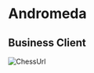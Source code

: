 # Andromeda

## Business Client
![ChessUrl](https://64.media.tumblr.com/7ba8c1efa6b61e8eb9619db53c975312/tumblr_ptuey8YByw1snyofqo1_500.gifv"chess")
